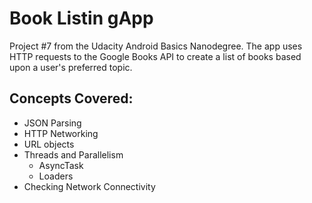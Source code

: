 # Book Listin gApp
Project #7 from the Udacity Android Basics Nanodegree. The app uses HTTP requests to the Google Books API to 
create a list of books based upon a user's preferred topic.

## Concepts Covered: 
* JSON Parsing 
* HTTP Networking
* URL objects
* Threads and Parallelism
  + AsyncTask
  + Loaders
* Checking Network Connectivity 


